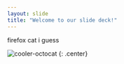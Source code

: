 ```yaml
---
layout: slide
title: "Welcome to our slide deck!"
---
```


firefox cat i guess

![cooler-octocat](https://octodex.github.com/images/twenty-percent-cooler-octocat.png)
{: .center}
